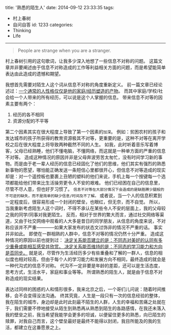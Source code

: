 title: '熟悉的陌生人'
date: 2014-09-12 23:33:35
tags:
  - 村上春树
  - 自问自答
id: 1233
categories:
  - Thinking
  - Life
---

> People are strange when you are a stranger.

村上春树引用的这句歌词，让我多少深入地想了一些信息不对称的问题。
这篇文章并非要阐述由于信息不对称造成的工作等利益相关方面的问题，而是希望能简单表达由此造成的遗憾和期望。

<!--more-->

我想首先需要对陌生人这个词从信息不对称的角度重新定义。
前一篇文章已经论述过：[一个通常的人性格仅仅是他的家庭/经历塑造的产物][1]。
而其中家庭/学校/社会给一个人带来的所有经历，可以说是这个人掌握的信息。
带来信息不对等的因素主要有两个：

1. 经历的各不相同
2. 资源分配的不平等

第二个因素其实在很大程度上导致了第一个因素的`加深`。
例如：贫困农村的孩子和发达城市的孩子所获得的教育资源极其不对等，更重要的是，这种不对等在离开学校之后在很大程度上将导致两种截然不同的人生。
如我，此时听着音乐写着博客，父母已经熟睡，他们不懂电脑，不懂网络，而这就是一种单方面的严重的信息不对等。
造成这种情况的原因并非是父母奔波劳苦太匆忙，没有时间学习新的事物。而是由于老一辈人经历的信息已经固化了他们的思维，他们其实有强烈的熟悉新事物的愿望，哪怕能正确发送一条短信心里都很开心，但信息不对等造成的现实却是：对一个遥控板也要裹上丑陋的塑料的他们来说，手机上每一个按键每一个选项都能给他们带来比生活操劳更令人不安的艰难。
他们已经困在自己的信息里，尽管不尽人意，但也好歹习惯了。
`信息不对等在大部分情况下会造成的是缺胳膊少腿般的不可逆的缺失，而不是简单的缺少信息/时间及不了解。`
或者说，当一个人的信息积累到一定程度后，很容易形成一个封闭的壁垒，也眼红，但无奈，而不自觉。
所以，当我重新考虑陌生人这个词时，不得不承认在某些令人不安的层面上，我的父母较之我的同学/同事对我更陌生。
反而，相对于世界的繁大而言，通过社交网络等渠道，又由于社交网络中观看的人大多是昔日的同学朋友，从信息的角度来说，不对称应该并不严重————如果大家发布的状态文过饰非的情况不严重的话。
事实并非如此。
即使在一群相熟的人群中，信息不对等的情况仍然十分严重。
造成这种情况的原因以前也提到过：
[决定关系能否建立的是：不同态对美好的认同有多少重叠或能相互感受并欣赏。
决定关系能否维持的是：不同态的学习能力和方向是否同步。][2]
就是说，尽管作为生活经历多少有些重叠和了解的一群人，信息的相似度也相对较高，但由于每个人的学习能力和发展方向不相同，最终造成的就会是一种代沟式的信息不对称。
代沟不一定非要是年龄的差距，还可以是生活态度，思考方式，生活水平，家庭和事业等等。
所谓熟悉的陌生人，就是由于信息不对称造成的现实结果。

表达过同样的困惑的人和情形很多，我来北京之后，一个哥们儿问说：随着时间推移，会不会变得没法沟通。
终其究竟，人生是一段只有一次的信息经验的整体，我在陌生的城市，身边却是此时此刻最不陌生的人群，人生的幸福和苦痛之处就在于，我们需要不停地接受从陌生到熟悉再从熟悉到陌生的各路感情，在我还未落入我的壁垒之前，我当希望我能学会更多的坦诚，以便留住更多的熟悉，向已陌生的赎罪，对我自己而言，这个壁垒最好是最终不能得以封闭，我目所能及的我的生活，都建立在这番愿景之上。


  [1]: http://yekezhong.com/%E5%88%AB%E4%BA%BA%E5%AE%B6%E7%9A%84%E5%AD%A9%E5%AD%90/
  [2]: http://yekezhong.com/%E5%8F%82%E5%B7%AE%E5%A4%9A%E6%80%81/#%E5%90%8C%E6%AD%A5%E7%8E%87
